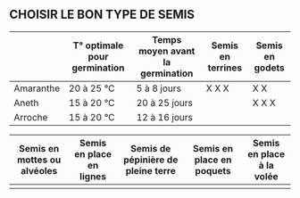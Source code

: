 
## CHOISIR LE BON TYPE DE SEMIS

|           | T° optimale pour germination | Temps moyen avant la germination | Semis en terrines | Semis en godets |
| --------- | ---------------------------- | -------------------------------- | ----------------- | --------------- |
| Amaranthe | 20 à 25 °C                   | 5 à 8 jours                      | X X X             | X X             |
| Aneth     | 15 à 20 °C                   | 20 à 25 jours                    |                   | X X X           |
| Arroche   | 15 à 20 °C                   | 12 à 16 jours                                 |                   |                 |

| Semis en mottes ou alvéoles | Semis en place en lignes | Semis de pépinière de pleine terre | Semis en place en poquets | Semis en place à la volée |
| --------------------------- | ------------------------ | ---------------------------------- | ------------------------- | ------------------------- |
|                             |                          |                                    |                           |                           |
